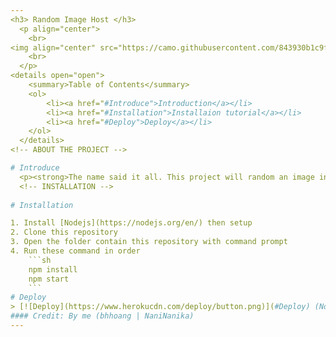 ```yaml
---
<h3> Random Image Host </h3>
  <p align="center">
    <br>
<img align="center" src="https://camo.githubusercontent.com/843930b1c9f9b36d1f010d5bfd1d8d95f19a0ef65e878959dbe22b973f7317a4/68747470733a2f2f5369657374612d4150492e6268686f616e672e7265706c2e636f2f5369657374612f45394e47445978566341554f7437522e6a7067">
    <br>
  </p>
<details open="open">
    <summary>Table of Contents</summary>
    <ol>
        <li><a href="#Introduce">Introduction</a></li>
        <li><a href="#Installation">Installaion tutorial</a></li>
        <li><a href="#Deploy">Deploy</a></li>
    </ol>
  </details>
<!-- ABOUT THE PROJECT -->

# Introduce
  <p><strong>The name said it all. This project will random an image in your folder</strong></p>
  <!-- INSTALLATION -->
  
# Installation

1. Install [Nodejs](https://nodejs.org/en/) then setup
2. Clone this repository
3. Open the folder contain this repository with command prompt
4. Run these command in order
    ```sh
    npm install
    npm start
    ```
# Deploy
> [![Deploy](https://www.herokucdn.com/deploy/button.png)](#Deploy) (Not working rn)
#### Credit: By me (bhhoang | NaniNanika)
---
```


